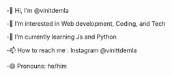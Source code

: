 -👋 Hi, I’m @vinitdemla

-👀 I’m interested in  Web development, Coding, and Tech

-🌱 I’m currently learning Js and Python 

-📫 How to reach me : Instagram @vinittdemla

-😄 Pronouns: he/him
